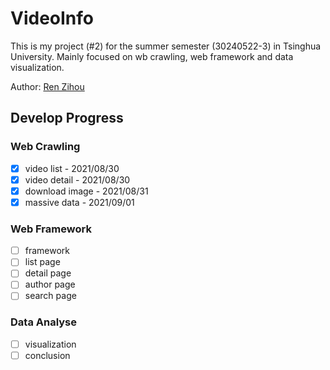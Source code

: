 # VideoInfo

This is my project (#2) for the summer semester (30240522-3) in Tsinghua University. Mainly focused on wb crawling, web framework and data visualization.

Author: [Ren Zihou](https://github.com/RenZihou)

## Develop Progress

### Web Crawling

- [x] video list - 2021/08/30
- [x] video detail - 2021/08/30
- [x] download image - 2021/08/31
- [x] massive data - 2021/09/01

### Web Framework

- [ ] framework
- [ ] list page
- [ ] detail page
- [ ] author page
- [ ] search page

### Data Analyse

- [ ] visualization
- [ ] conclusion
